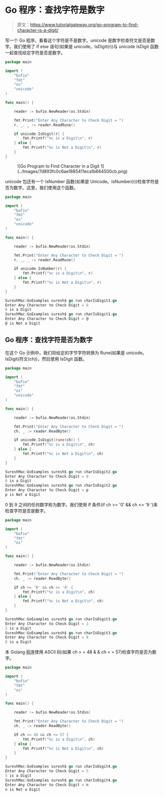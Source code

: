 # Go 程序：查找字符是数字

> 原文：<https://www.tutorialgateway.org/go-program-to-find-character-is-a-digit/>

写一个 Go 程序，看看这个字符是不是数字。unicode 是数字检查符文是否是数字。我们使用了 If else 语句(如果是 unicode。IsDigit(r))与 unicode IsDigit 函数一起查找给定字符是否是数字。

```go
package main

import (
    "bufio"
    "fmt"
    "os"
    "unicode"
)

func main() {

    reader := bufio.NewReader(os.Stdin)

    fmt.Print("Enter Any Character to Check Digit = ")
    r, _, _ := reader.ReadRune()

    if unicode.IsDigit(r) {
        fmt.Printf("%c is a Digit\n", r)
    } else {
        fmt.Printf("%c is Not a Digit\n", r)
    }
}
```

<figure class="wp-block-image size-large">![Go Program to Find Character in a Digit 1](../Images/7d893fc0c6ae1885411eca1b664500cb.png)</figure>

unicode 包还有一个 IsNumber 函数(如果是 Unicode。IsNumber(r))检查字符是否为数字。这里，我们使用这个函数。

```go
package main

import (
    "bufio"
    "fmt"
    "os"
    "unicode"
)

func main() {

    reader := bufio.NewReader(os.Stdin)

    fmt.Print("Enter Any Character to Check Digit = ")
    r, _, _ := reader.ReadRune()

    if unicode.IsNumber(r) {
        fmt.Printf("%c is a Digit\n", r)
    } else {
        fmt.Printf("%c is Not a Digit\n", r)
    }
}
```

```go
SureshMac:GoExamples suresh$ go run charIsDigit1.go
Enter Any Character to Check Digit = 8
8 is a Digit
SureshMac:GoExamples suresh$ go run charIsDigit1.go
Enter Any Character to Check Digit = @
@ is Not a Digit
```

## Go 程序：查找字符是否为数字

在这个 Go 示例中，我们将给定的字节字符转换为 Rune(如果是 unicode。IsDigit(符文(ch))，然后使用 IsDigit 函数。

```go
package main

import (
    "bufio"
    "fmt"
    "os"
    "unicode"
)

func main() {

    reader := bufio.NewReader(os.Stdin)

    fmt.Print("Enter Any Character to Check Digit = ")
    ch, _ := reader.ReadByte()

    if unicode.IsDigit(rune(ch)) {
        fmt.Printf("%c is a Digit\n", ch)
    } else {
        fmt.Printf("%c is Not a Digit\n", ch)
    }
}
```

```go
SureshMac:GoExamples suresh$ go run charIsDigit2.go
Enter Any Character to Check Digit = 0
0 is a Digit
SureshMac:GoExamples suresh$ go run charIsDigit2.go
Enter Any Character to Check Digit = p
p is Not a Digit
```

0 到 9 之间的任何数字称为数字。我们使用 If 条件(if ch >= '0' && ch <= '9 ')来检查字符是否是数字。

```go
package main

import (
    "bufio"
    "fmt"
    "os"
)

func main() {

    reader := bufio.NewReader(os.Stdin)

    fmt.Print("Enter Any Character to Check Digit = ")
    ch, _ := reader.ReadByte()

    if ch >= '0' && ch <= '9' {
        fmt.Printf("%c is a Digit\n", ch)
    } else {
        fmt.Printf("%c is Not a Digit\n", ch)
    }
}
```

```go
SureshMac:GoExamples suresh$ go run charIsDigit3.go
Enter Any Character to Check Digit = 2
2 is a Digit
SureshMac:GoExamples suresh$ go run charIsDigit3.go
Enter Any Character to Check Digit = 8
8 is a Digit
```

本 Golang [程序](https://www.tutorialgateway.org/go-programs/)使用 ASCII 码(如果 ch > = 48 & & ch < = 57)检查字符是否为数字。

```go
package main

import (
    "bufio"
    "fmt"
    "os"
)

func main() {

    reader := bufio.NewReader(os.Stdin)

    fmt.Print("Enter Any Character to Check Digit = ")
    ch, _ := reader.ReadByte()

    if ch >= 48 && ch <= 57 {
        fmt.Printf("%c is a Digit\n", ch)
    } else {
        fmt.Printf("%c is Not a Digit\n", ch)
    }
}
```

```go
SureshMac:GoExamples suresh$ go run charIsDigit4.go
Enter Any Character to Check Digit = 5
5 is a Digit
SureshMac:GoExamples suresh$ go run charIsDigit4.go
Enter Any Character to Check Digit = n
n is Not a Digit
```